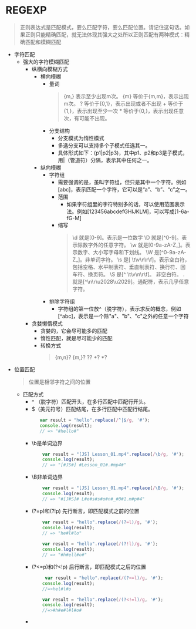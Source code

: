 <!--
 * @Author: kongds
 * @Date: 2019-08-15 19:18:48
 -->
# REGEXP

> 正则表达式是匹配模式，要么匹配字符，要么匹配位置。请记住这句话。如果正则只能精确匹配，就无法体现其强大之处所以正则匹配有两种模式：精确匹配和模糊匹配

- 字符匹配
  - 强大的字符模糊匹配
      - 纵横向模糊方式
        - 横向模糊
          - 量词
              > {m,} 表示至少出现m次。
              > {m} 等价于{m,m}，表示出现m次。
              > ? 等价于{0,1}，表示出现或者不出现
              > \+ 等价于{1,}，表示出现至少一次
              > \* 等价于{0,}，表示出现任意次，有可能不出现。
          - 分支结构
            - 分支模式为惰性模式
            - 多选分支可以支持多个子模式任选其一。
            - 具体形式如下：(p1|p2|p3)，其中p1、p2和p3是子模式，用|（管道符）分隔，表示其中任何之一。
        - 纵向模糊
          - 字符组
            - 需要强调的是，虽叫字符组，但只是其中一个字符。例如[abc]，表示匹配一个字符，它可以是“a”、“b”、“c”之一。
            - 范围
              - 如果字符组里的字符特别多的话，可以使用范围表示法。例如[123456abcdefGHIJKLM]，可以写成[1-6a-fG-M]
            - 缩写
              > \d 就是[0-9]。表示是一位数字
              > \D 就是[^0-9]。表示除数字外的任意字符。
              > \w 就是[0-9a-zA-Z_]。表示数字、大小写字母和下划线。
              > \W 是[^0-9a-zA-Z_]。非单词字符。
              > \s 是[ \t\v\n\r\f]。表示空白符，包括空格、水平制表符、垂直制表符、换行符、回车符、换页符。
              > \S 是[^ \t\v\n\r\f]。 非空白符。
              > . 就是[^\n\r\u2028\u2029]。通配符，表示几乎任意字符。
          - 排除字符组
            - 字符组的第一位放^（脱字符），表示求反的概念，例如[^abc]，表示是一个除"a"、"b"、"c"之外的任意一个字符
      - 贪婪懒惰模式
        - 贪婪的，它会尽可能多的匹配
        - 惰性匹配，就是尽可能少的匹配
        - 转换方式
          > {m,n}? 
          > {m,}?
          > ??
          > +?
          > *?
- 位置匹配
    > 位置是相邻字符之间的位置
    - 匹配方式
      - ^ （脱字符）匹配开头，在多行匹配中匹配行开头。
      - $（美元符号）匹配结尾，在多行匹配中匹配行结尾。
         ```js
            var result = "hello".replace(/^|$/g, '#');
            console.log(result); 
            // => "#hello#"
        ```
      - \b是单词边界
        ```js
            var result = "[JS] Lesson_01.mp4".replace(/\b/g, '#');
            console.log(result); 
            // => "[#JS#] #Lesson_01#.#mp4#"
        ``` 
      - \B非单词边界
        ```js
            var result = "[JS] Lesson_01.mp4".replace(/\B/g, '#');
            console.log(result); 
            // => "#[J#S]# L#e#s#s#o#n#_#0#1.m#p#4"
        ```
      - (?=p)和(?!p) 先行断言，即匹配模式之前的位置
        ```js
            var result = "hello".replace(/(?=l)/g, '#');
            console.log(result); 
            // => "he#l#lo"
            
            var result = "hello".replace(/(?!l)/g, '#');
            console.log(result); 
            // => "#h#ell#o#"
        ``` 
      - (?<=p)和(?<!p) 后行断言，即匹配模式之后的位置
        ```js
             var result = "hello".replace(/(?<=l)/g, '#');
            console.log(result); 
            //=>hel#l#o

            var result = "hello".replace(/(?<!=l)/g, '#');
            console.log(result); 
            //=>#h#e#l#l#o#
        ```
      - 